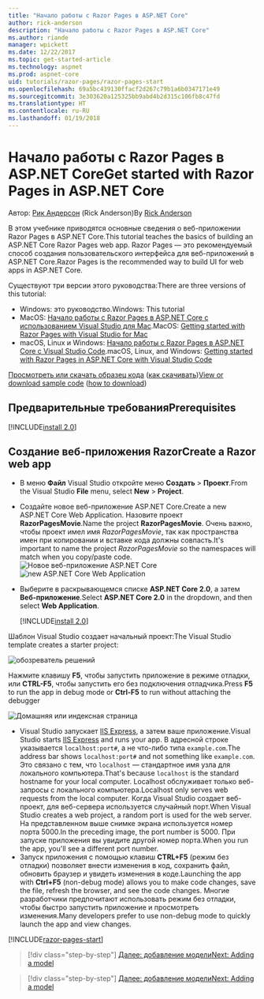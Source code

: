 ```yaml
---
title: "Начало работы с Razor Pages в ASP.NET Core"
author: rick-anderson
description: "Начало работы с Razor Pages в ASP.NET Core"
ms.author: riande
manager: wpickett
ms.date: 12/22/2017
ms.topic: get-started-article
ms.technology: aspnet
ms.prod: aspnet-core
uid: tutorials/razor-pages/razor-pages-start
ms.openlocfilehash: 69a5bc439130ffacf2d267c79b1a6b0347171e49
ms.sourcegitcommit: 3e303620a125325bb9abd4b2d315c106fb8c47fd
ms.translationtype: HT
ms.contentlocale: ru-RU
ms.lasthandoff: 01/19/2018
---
```

# <a name="get-started-with-razor-pages-in-aspnet-core"></a><span data-ttu-id="82750-103">Начало работы с Razor Pages в ASP.NET Core</span><span class="sxs-lookup"><span data-stu-id="82750-103">Get started with Razor Pages in ASP.NET Core</span></span>

<span data-ttu-id="82750-104">Автор: [Рик Андерсон](https://twitter.com/RickAndMSFT) (Rick Anderson)</span><span class="sxs-lookup"><span data-stu-id="82750-104">By [Rick Anderson](https://twitter.com/RickAndMSFT)</span></span>

<span data-ttu-id="82750-105">В этом учебнике приводятся основные сведения о веб-приложении Razor Pages в ASP.NET Core.</span><span class="sxs-lookup"><span data-stu-id="82750-105">This tutorial teaches the basics of building an ASP.NET Core Razor Pages web app.</span></span> <span data-ttu-id="82750-106">Razor Pages — это рекомендуемый способ создания пользовательского интерфейса для веб-приложений в ASP.NET Core.</span><span class="sxs-lookup"><span data-stu-id="82750-106">Razor Pages is the recommended way to build UI for web apps in ASP.NET Core.</span></span>

<span data-ttu-id="82750-107">Существуют три версии этого руководства:</span><span class="sxs-lookup"><span data-stu-id="82750-107">There are three versions of this tutorial:</span></span>

* <span data-ttu-id="82750-108">Windows: это руководство.</span><span class="sxs-lookup"><span data-stu-id="82750-108">Windows: This tutorial</span></span>
* <span data-ttu-id="82750-109">MacOS: [Начало работы с Razor Pages в ASP.NET Core с использованием Visual Studio для Mac](xref:tutorials/razor-pages-mac/razor-pages-start).</span><span class="sxs-lookup"><span data-stu-id="82750-109">MacOS: [Getting started with Razor Pages with Visual Studio for Mac](xref:tutorials/razor-pages-mac/razor-pages-start)</span></span>
* <span data-ttu-id="82750-110">macOS, Linux и Windows: [Начало работы с Razor Pages в ASP.NET Core с Visual Studio Code](xref:tutorials/razor-pages-vsc/razor-pages-start).</span><span class="sxs-lookup"><span data-stu-id="82750-110">macOS, Linux, and Windows: [Getting started with Razor Pages in ASP.NET Core with Visual Studio Code](xref:tutorials/razor-pages-vsc/razor-pages-start)</span></span>

<span data-ttu-id="82750-111">[Просмотреть или скачать образец кода](https://github.com/aspnet/Docs/tree/master/aspnetcore/tutorials/razor-pages/razor-pages-start/sample/RazorPagesMovie) ([как скачивать](xref:tutorials/index#how-to-download-a-sample))</span><span class="sxs-lookup"><span data-stu-id="82750-111">[View or download sample code](https://github.com/aspnet/Docs/tree/master/aspnetcore/tutorials/razor-pages/razor-pages-start/sample/RazorPagesMovie) ([how to download](xref:tutorials/index#how-to-download-a-sample))</span></span>

## <a name="prerequisites"></a><span data-ttu-id="82750-112">Предварительные требования</span><span class="sxs-lookup"><span data-stu-id="82750-112">Prerequisites</span></span>

[!INCLUDE[install 2.0](../../includes/install2.0.md)]

## <a name="create-a-razor-web-app"></a><span data-ttu-id="82750-113">Создание веб-приложения Razor</span><span class="sxs-lookup"><span data-stu-id="82750-113">Create a Razor web app</span></span>

* <span data-ttu-id="82750-114">В меню **Файл** Visual Studio откройте меню **Создать** > **Проект**.</span><span class="sxs-lookup"><span data-stu-id="82750-114">From the Visual Studio **File** menu, select **New** > **Project**.</span></span>
* <span data-ttu-id="82750-115">Создайте новое веб-приложение ASP.NET Core.</span><span class="sxs-lookup"><span data-stu-id="82750-115">Create a new ASP.NET Core Web Application.</span></span> <span data-ttu-id="82750-116">Назовите проект **RazorPagesMovie**.</span><span class="sxs-lookup"><span data-stu-id="82750-116">Name the project **RazorPagesMovie**.</span></span> <span data-ttu-id="82750-117">Очень важно, чтобы проект имел имя *RazorPagesMovie*, так как пространства имен при копировании и вставке кода должны совпасть.</span><span class="sxs-lookup"><span data-stu-id="82750-117">It's important to name the project *RazorPagesMovie* so the namespaces will match when you copy/paste code.</span></span>
  <span data-ttu-id="82750-118">![Новое веб-приложение ASP.NET Core](../../mvc/razor-pages/index/_static/np.png)</span><span class="sxs-lookup"><span data-stu-id="82750-118">![new ASP.NET Core Web Application](../../mvc/razor-pages/index/_static/np.png)</span></span>
* <span data-ttu-id="82750-119">Выберите в раскрывающемся списке **ASP.NET Core 2.0**, а затем **Веб-приложение**.</span><span class="sxs-lookup"><span data-stu-id="82750-119">Select **ASP.NET Core 2.0** in the dropdown, and then select **Web Application**.</span></span>

  [!INCLUDE[install 2.0](../../includes/dotnetcore-on-dotnetfx-vs.md)]

<span data-ttu-id="82750-120">Шаблон Visual Studio создает начальный проект:</span><span class="sxs-lookup"><span data-stu-id="82750-120">The Visual Studio template creates a starter project:</span></span>

![обозреватель решений](razor-pages-start/_static/se.png)

<span data-ttu-id="82750-122">Нажмите клавишу **F5**, чтобы запустить приложение в режиме отладки, или **CTRL-F5**, чтобы запустить его без подключения отладчика.</span><span class="sxs-lookup"><span data-stu-id="82750-122">Press **F5** to run the app in debug mode or **Ctrl-F5** to run without attaching the debugger</span></span>

![Домашняя или индексная страница](razor-pages-start/_static/home.png)

* <span data-ttu-id="82750-124">Visual Studio запускает [IIS Express](https://docs.microsoft.com/iis/extensions/introduction-to-iis-express/iis-express-overview), а затем ваше приложение.</span><span class="sxs-lookup"><span data-stu-id="82750-124">Visual Studio starts [IIS Express](https://docs.microsoft.com/iis/extensions/introduction-to-iis-express/iis-express-overview) and runs your app.</span></span> <span data-ttu-id="82750-125">В адресной строке указывается `localhost:port#`, а не что-либо типа `example.com`.</span><span class="sxs-lookup"><span data-stu-id="82750-125">The address bar shows `localhost:port#` and not something like `example.com`.</span></span> <span data-ttu-id="82750-126">Это связано с тем, что `localhost` — стандартное имя узла для локального компьютера.</span><span class="sxs-lookup"><span data-stu-id="82750-126">That's because `localhost` is the standard hostname for your local computer.</span></span> <span data-ttu-id="82750-127">Localhost обслуживает только веб-запросы с локального компьютера.</span><span class="sxs-lookup"><span data-stu-id="82750-127">Localhost only serves web requests from the local computer.</span></span> <span data-ttu-id="82750-128">Когда Visual Studio создает веб-проект, для веб-сервера используется случайный порт.</span><span class="sxs-lookup"><span data-stu-id="82750-128">When Visual Studio creates a web project, a random port is used for the web server.</span></span> <span data-ttu-id="82750-129">На представленном выше снимке экрана используется номер порта 5000.</span><span class="sxs-lookup"><span data-stu-id="82750-129">In the preceding image, the port number is 5000.</span></span> <span data-ttu-id="82750-130">При запуске приложения вы увидите другой номер порта.</span><span class="sxs-lookup"><span data-stu-id="82750-130">When you run the app, you'll see a different port number.</span></span>
* <span data-ttu-id="82750-131">Запуск приложения с помощью клавиш **CTRL+F5** (режим без отладки) позволяет внести изменения в код, сохранить файл, обновить браузер и увидеть изменения в коде.</span><span class="sxs-lookup"><span data-stu-id="82750-131">Launching the app with **Ctrl+F5** (non-debug mode) allows you to make code changes, save the file, refresh the browser, and see the code changes.</span></span> <span data-ttu-id="82750-132">Многие разработчики предпочитают использовать режим без отладки, чтобы быстро запустить приложение и просмотреть изменения.</span><span class="sxs-lookup"><span data-stu-id="82750-132">Many developers prefer to use non-debug mode to quickly launch the app and view changes.</span></span>

[!INCLUDE[razor-pages-start](../../includes/RP/razor-pages-start.md)]

>[!div class="step-by-step"]
[<span data-ttu-id="82750-133">Далее: добавление модели</span><span class="sxs-lookup"><span data-stu-id="82750-133">Next: Adding a model</span></span>](xref:tutorials/razor-pages/model)

>[!div class="step-by-step"]
[<span data-ttu-id="82750-134">Далее: добавление модели</span><span class="sxs-lookup"><span data-stu-id="82750-134">Next: Adding a model</span></span>](xref:tutorials/razor-pages/model)
